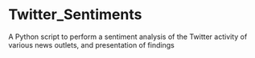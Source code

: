 # Twitter_Sentiments
A Python script to perform a sentiment analysis of the Twitter activity of various news outlets, and presentation of findings

